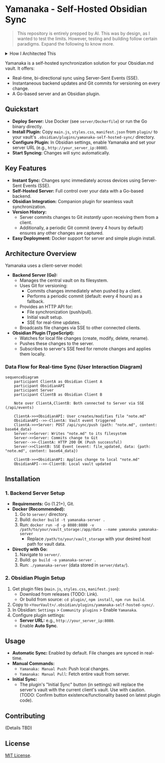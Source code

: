 # Yamanaka - Self-Hosted Obsidian Sync

> This repository is entirely prepped by AI. This was by design, as I wanted to test the limits. However, testing and building follow certain paradigms. Expand the following to know more.

<details>
<summary>How I Architected This</summary>

I love Go and like to use it with self-hosting. I have more apps I worked on manually for self-hosting, but this was a test to see how far I could take a repo with basically just prompting and minimal efforts. I used Jules and Gemini to create this repo. I started with writing a long braindump of the entire architecture into Gemini, which took me about 35-40 minutes. In the architecture, I explained most of what this plugin is, using SSE and the Git commit for history preservation. Then I followed that with 2 Canvas sessions with Gemini to initialize the repo and fix some bugs. After that, I performed 4 tasks with Jules to fix further issues and add features. At the end, it was usable and worked quite well. This completely fixed my issues with obsidian sync and i didn't need to rely on any db or anything, just plaintext syncing, which also happens quite quickly due to sse. this was a fun experiment.
</details>

Yamanaka is a self-hosted synchronization solution for your Obsidian.md vault. It offers:
*   Real-time, bi-directional sync using Server-Sent Events (SSE).
*   Instantaneous backend updates and Git commits for versioning on every change.
*   A Go-based server and an Obsidian plugin.

## Quickstart

*   **Deploy Server:** Use Docker (see `server/Dockerfile`) or run the Go binary directly.
*   **Install Plugin:** Copy `main.js`, `styles.css`, `manifest.json` from `plugin/` to your vault's `.obsidian/plugins/yamanaka-self-hosted-sync/` directory.
*   **Configure Plugin:** In Obsidian settings, enable Yamanaka and set your server URL (e.g., `http://your_server_ip:8080`).
*   **Start Syncing:** Changes will sync automatically.

## Key Features

*   **Instant Sync:** Changes sync immediately across devices using Server-Sent Events (SSE).
*   **Self-Hosted Server:** Full control over your data with a Go-based backend.
*   **Obsidian Integration:** Companion plugin for seamless vault synchronization.
*   **Version History:**
    *   Server commits changes to Git *instantly* upon receiving them from a client.
    *   Additionally, a periodic Git commit (every 4 hours by default) ensures any other changes are captured.
*   **Easy Deployment:** Docker support for server and simple plugin install.

## Architecture Overview

Yamanaka uses a client-server model:

*   **Backend Server (Go):**
    *   Manages the central vault on its filesystem.
    *   Uses Git for versioning:
        *   Commits changes immediately when pushed by a client.
        *   Performs a periodic commit (default: every 4 hours) as a fallback.
    *   Provides an HTTP API for:
        *   File synchronization (push/pull).
        *   Initial vault setup.
        *   SSE for real-time updates.
    *   Broadcasts file changes via SSE to other connected clients.
*   **Obsidian Plugin (TypeScript):**
    *   Watches for local file changes (create, modify, delete, rename).
    *   Pushes these changes to the server.
    *   Subscribes to server's SSE feed for remote changes and applies them locally.

### Data Flow for Real-time Sync (User Interaction Diagram)

```mermaid
sequenceDiagram
    participant ClientA as Obsidian Client A
    participant ObsidianAPI
    participant Server
    participant ClientB as Obsidian Client B

    Note over ClientA,ClientB: Both connected to Server via SSE (/api/events)

    ClientA->>+ObsidianAPI: User creates/modifies file "note.md"
    ObsidianAPI-->>-ClientA: Vault event triggered
    ClientA->>+Server: POST /api/sync/push (path: "note.md", content: base64_data)
    Server->>Server: Writes "note.md" to its filesystem
    Server->>Server: Commits change to Git
    Server-->>-ClientA: HTTP 200 OK (Push successful)
    Server->>ClientB: SSE Event (event: file_updated, data: {path: "note.md", content: base64_data})

    ClientB->>+ObsidianAPI: Applies change to local "note.md"
    ObsidianAPI-->>-ClientB: Local vault updated
```

## Installation

### 1. Backend Server Setup

*   **Requirements:** Go (1.21+), Git.
*   **Docker (Recommended):**
    1.  Go to `server/` directory.
    2.  Build: `docker build -t yamanaka-server .`
    3.  Run: `docker run -d -p 8080:8080 -v /path/to/your/vault_storage:/app/data --name yamanaka yamanaka-server`
        *   Replace `/path/to/your/vault_storage` with your desired host path for vault data.
*   **Directly with Go:**
    1.  Navigate to `server/`.
    2.  Build: `go build -o yamanaka-server .`
    3.  Run: `./yamanaka-server` (data stored in `server/data/`).

### 2. Obsidian Plugin Setup

1.  Get plugin files (`main.js`, `styles.css`, `manifest.json`):
    *   Download from releases (TODO: Link).
    *   Or build from source: `cd plugin/`, `npm install`, `npm run build`.
2.  Copy to `<YourVault>/.obsidian/plugins/yamanaka-self-hosted-sync/`.
3.  In Obsidian: `Settings` > `Community plugins` > Enable `Yamanaka`.
4.  Configure plugin settings:
    *   **Server URL:** e.g., `http://your_server_ip:8080`.
    *   Enable **Auto Sync**.

## Usage

*   **Automatic Sync:** Enabled by default. File changes are synced in real-time.
*   **Manual Commands:**
    *   `Yamanaka: Manual Push`: Push local changes.
    *   `Yamanaka: Manual Pull`: Fetch entire vault from server.
*   **Initial Sync:**
    *   The plugin's "Initial Sync" button (in settings) will replace the server's vault with the current client's vault. Use with caution. (TODO: Confirm button existence/functionality based on latest plugin code).

## Contributing

(Details TBD)

## License

[MIT License](LICENSE).
